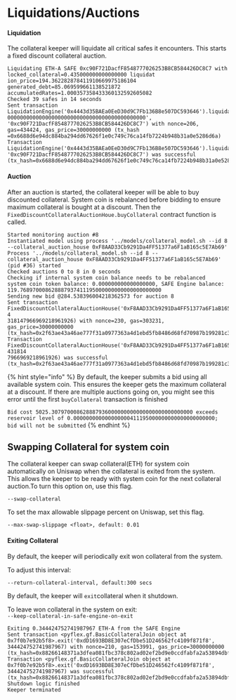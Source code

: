 # Liquidations/Auctions

#### Liquidation

The collateral keeper will liquidate all critical safes it encounters. This starts a fixed discount collateral auction.



```text
Liquidating ETH-A SAFE 0xc90F721DacfF8548777026253B8CB584426DC8C7 with locked_collateral=0.435000000000000000 liquidat
ion_price=194.362282878411910669975186104 generated_debt=85.069599661138521872 accumulatedRates=1.000357358433360132592605082
Checked 39 safes in 14 seconds
Sent transaction LiquidationEngine('0x4443d35BAEa0EeD30d9C7Fb136B8e507DC593646').liquidateSAFE('0x4554482d410000000000
00000000000000000000000000000000000000000000', '0xc90F721DacfF8548777026253B8CB584426DC8C7') with nonce=206, gas=434424, gas_price=30000000000 (tx_hash
=0x6688d6e94dc884ba294dd67626f1e0c749c76ca14fb7224b948b31a0e5286d6a)
Transaction LiquidationEngine('0x4443d35BAEa0EeD30d9C7Fb136B8e507DC593646').liquidateSAFE('0x4554482d41000000000000000000000000000000000000000000000000000000', '0xc90F721DacfF8548777026253B8CB584426DC8C7') was successful (tx_hash=0x6688d6e94dc884ba294dd67626f1e0c749c76ca14fb7224b948b31a0e5286d6a)
```

#### Auction

After an auction is started, the collateral keeper will be able to buy discounted collateral.  System coin is rebalanced before bidding to ensure maximum collateral is bought at a discount. Then the  `FixedDiscountCollateralAuctionHoue.buyCollateral` contract function is called.

```text
Started monitoring auction #8
Instantiated model using process '../models/collateral_model.sh --id 8 --collateral_auction_house 0xF8AAD33Cb9291Da4FF51377a6F1aB165c5E7Ab69'
Process '../models/collateral_model.sh --id 8 --collateral_auction_house 0xF8AAD33Cb9291Da4FF51377a6F1aB165c5E7Ab69' (pid #36) started
Checked auctions 0 to 8 in 0 seconds
Checking if internal system coin balance needs to be rebalanced
system coin token balance: 0.000000000000000000, SAFE Engine balance: 119.768970008628887937411195000000000000000000000
Sending new bid @284.538396004218362573 for auction 8
Sent transaction FixedDiscountCollateralAuctionHouse('0xF8AAD33Cb9291Da4FF51377a6F1aB165c5E7Ab69').buyCollateral(8, 4
318147966969218961926) with nonce=230, gas=303231, gas_price=30000000000 (tx_hash=0x2f63ae43a46ae777f31a0977363a4d1ebd5fb8486d68fd70987b199281c36e3a)
Transaction FixedDiscountCollateralAuctionHouse('0xF8AAD33Cb9291Da4FF51377a6F1aB165c5E7Ab69').buyCollateral(8, 431814
7966969218961926) was successful (tx_hash=0x2f63ae43a46ae777f31a0977363a4d1ebd5fb8486d68fd70987b199281c36e3a)
```

{% hint style="info" %}
By default, the keeper submits a bid using all available system coin. This ensures the keeper gets the maximum collateral at a discount. If there are multiple auctions going on, you might see this error until the first `buyCollateral` transaction is finished

`Bid cost 5025.307970008628887936000000000000000000000000000 exceeds reservoir level of 0.000000000000000000411195000000000000000000000; bid will not be submitted`
{% endhint %}

## Swapping Collateral for system coin

The collateral keeper can swap collateral\(ETH\) for system coin automatically on Uniswap when the collateral is exited from the system. This allows the keeper to be ready with system coin for the next collateral auction.To turn this option on, use this flag.

`--swap-collateral`

To set the max allowable slippage percent on Uniswap, set this flag.

`--max-swap-slippage <float>, default: 0.01`  


#### Exiting Collateral

By default, the keeper will periodically exit won collateral from the system.  

To adjust this interval:

`--return-collateral-interval, default:300 secs`

By default, the keeper will `exit`collateral when it shutdown. 

To leave won collateral in the system on exit:  
`--keep-collateral-in-safe-engine-on-exit`

```text
Exiting 0.344424752741987967 ETH-A from the SAFE Engine
Sent transaction <pyflex.gf.BasicCollateralJoin object at 0x7f0b7e92b5f8>.exit('0xdD1693BD8E307eCfDbe51D246562fc4109f871f8', 344424752741987967) with nonce=210, gas=153991, gas_price=30000000000 (tx_hash=0x88266148371a3dfea081fbc378c802ad02ef2bd9e0ccdfabfa2a53894dbffd7f)
Transaction <pyflex.gf.BasicCollateralJoin object at 0x7f0b7e92b5f8>.exit('0xdD1693BD8E307eCfDbe51D246562fc4109f871f8', 344424752741987967) was successful (tx_hash=0x88266148371a3dfea081fbc378c802ad02ef2bd9e0ccdfabfa2a53894dbffd7f)
Shutdown logic finished
Keeper terminated
```

